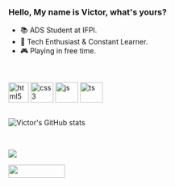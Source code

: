 ### Hello, My name is Victor, what's yours? 

* 📚 ADS Student at IFPI.
* 🚀 Tech Enthusiast & Constant Learner.
* 🎮 Playing in free time.

<br>
<br>

<div style="display: inline_block">

<img align="center" height= 40 width= 40 alt="html5" src="https://cdn.jsdelivr.net/gh/devicons/devicon/icons/html5/html5-plain.svg"/>
<img align="center" height= 40 width= 45 alt="css3" src="https://cdn.jsdelivr.net/gh/devicons/devicon/icons/css3/css3-plain.svg"/>
<img align="center" height= 40 width= 45 alt="js" src="https://cdn.jsdelivr.net/gh/devicons/devicon/icons/javascript/javascript-plain.svg"/>
<img align="center" height= 40 width= 45 alt="ts" src="https://cdn.jsdelivr.net/gh/devicons/devicon/icons/typescript/typescript-original.svg"/>

</div> <br>

![Victor's GitHub stats](https://github-readme-stats.vercel.app/api?username=victorgportela&show_icons=true&theme=dark)

<br> 

[<img align = center src="https://img.shields.io/badge/LinkedIn-0077B5?style=for-the-badge&logo=linkedin&logoColor=white" width= auto height= auto>](https://www.linkedin.com/in/victorgportela/)

[<img align = center src="https://img.shields.io/badge/Instagram-E4405F?style=for-the-badge&logo=instagram&logoColor=white" width= 111.5 height= 26 >](https://www.instagram.com/victorgportela/)


